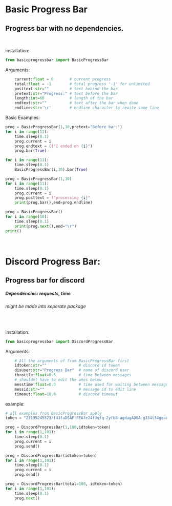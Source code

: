 # Basic Progress Bar

## Progress bar with no dependencies.
<br/>

installation:
```python
from basicprogressbar import BasicProgressBar
```

Arguments:
```python
    current:float = 0       # current progress
    total:float = -1        # total progress '-1' for unlimited
    posttext:str=""         # text behind the bar
    pretext:str="Progress:" # text before the bar
    length:int=60           # length of the bar
    endtext:str=""          # text after the bar when done
    endline:str='\r'        # endline character to rewite same line
```

Basic Examples:

```python
prog = BasicProgressBar(1,10,pretext="Before bar:")
for i in range(11):
    time.sleep(0.1)
    prog.current = i
    prog.endtext = (f"I ended on {i}")
    prog.bar(True)

for i in range(11):
    time.sleep(0.1)
    BasicProgressBar(i,10).bar(True)

prog = BasicProgressBar(1,10)
for i in range(11):
    time.sleep(0.1)
    prog.current = i
    prog.posttext = f"processing {i}"
    print(prog.bar(),end=prog.endline)

prog = BasicProgressBar()
for i in range(10):
    time.sleep(0.1)
    print(prog.next(),end="\r")
print()
```
<br/>

# Discord Progress Bar:
## Progress bar for discord
##### Dependencies: requests, time
###### might be made into seperate package
<br/>

installation:
```python
from basicprogressbar import DiscordProgressBar
```
Arguments:
```python
    # All the arguments of from BasicProgressBar first
    idtoken:str=""              # discord id token
    disuser:str="Progress Bar"  # name of discord user
    throttle:float=0.5          # time between messages
    # shouldnt have to edit the ones below
    messtime:float=0.0          # time used for waiting between messages
    messid:str=""               # message id to edit line
    timeout:float=10.0          # discord timeout
```

example:
```python
# all examples from BasicProgressBar apply
token = "23135245523/f43faDSAF-FEAfe24f3qfq-2yfbB-agdagADGA-g334t34gqarGS"

prog = DiscordProgressBar(1,100,idtoken=token)
for i in range(1,101):
    time.sleep(0.1)
    prog.current = i
    prog.send()

prog = DiscordProgressBar(idtoken=token)
for i in range(1,101):
    time.sleep(0.1)
    prog.current = i
    prog.send()

prog = DiscordProgressBar(total=100, idtoken=token)
for i in range(1,101):
    time.sleep(0.1)
    prog.next()
```